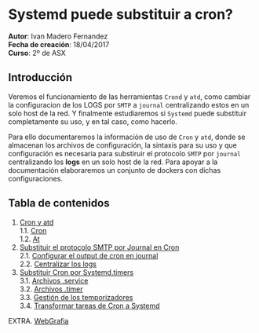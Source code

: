 # Systemd puede substituir a cron?

**Autor**: Ivan Madero Fernandez\
**Fecha de creación**: 18/04/2017\
**Curso**: 2º de ASX

## Introducción

Veremos el funcionamiento de las herramientas `Crond` y `atd`, como
cambiar la configuracion de los LOGS por `SMTP` a `journal` 
centralizando estos en un solo host de la red. Y finalmente estudiaremos
si `Systemd` puede substituir completamente su uso, y en tal caso, como 
hacerlo. 

Para ello documentaremos la información de uso de `Cron` y `atd`, donde
se almacenan los archivos de configuración, la sintaxis para su uso y
que configuración es necesaria para substiruir el protocolo `SMTP` por 
`journal` centralizando los **logs** en un solo host de la red. Para 
apoyar a la documentación elaboraremos un conjunto de dockers con dichas
configuraciones.

## Tabla de contenidos

1. [Cron y atd](https://github.com/Ivan-Madero/proyecto-final/blob/master/Systemd_puede_substituir_a_cron.md#cron-y-atd)\
	1.1. [Cron](https://github.com/Ivan-Madero/proyecto-final/blob/master/Systemd_puede_substituir_a_cron.md#cron)\
	1.2. [At](https://github.com/Ivan-Madero/proyecto-final/blob/master/Systemd_puede_substituir_a_cron.md#atd)
2. [Substituir el protocolo SMTP por Journal en Cron](https://github.com/Ivan-Madero/proyecto-final/blob/master/Systemd_puede_substituir_a_cron.md#substituit-el-protocolo-smtp-por-journal-en-cron)\
	2.1. [Configurar el output de cron en journal](https://github.com/Ivan-Madero/proyecto-final/blob/master/Systemd_puede_substituir_a_cron.md#configurar-el-output-de-cron-en-journal)\
	2.2. [Centralizar los logs](https://github.com/Ivan-Madero/proyecto-final/blob/master/Systemd_puede_substituir_a_cron.md#centralizar-los-logs)
3. [Substituir Cron por Systemd.timers](https://github.com/Ivan-Madero/proyecto-final/blob/master/Systemd_puede_substituir_a_cron.md#substituir-cron-por-systemdtimers)\
	3.1. [Archivos .service](https://github.com/Ivan-Madero/proyecto-final/blob/master/Systemd_puede_substituir_a_cron.md#archivos-service)\
	3.2. [Archivos .timer](https://github.com/Ivan-Madero/proyecto-final/blob/master/Systemd_puede_substituir_a_cron.md#archivos-timer)\
	3.3. [Gestión de los temporizadores](https://github.com/Ivan-Madero/proyecto-final/blob/master/Systemd_puede_substituir_a_cron.md#gesti%C3%B3n-de-los-temporizadores)\
	3.4. [Transformar tareas de Cron a Systemd](https://github.com/Ivan-Madero/proyecto-final/blob/master/Systemd_puede_substituir_a_cron.md#transformar-tareas-de-cron-a-systemd)

EXTRA. [WebGrafia](WebGrafia.md#webgrafia)
	
